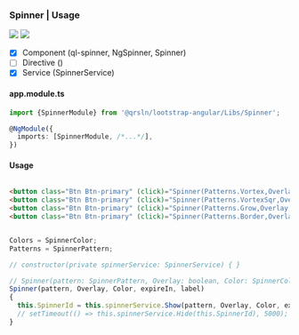 ### Spinner | Usage

[![](https://img.shields.io/badge/Main-readme-white?style=for-the-badge)](../../readme.md)
[![](https://img.shields.io/badge/readme-white?style=for-the-badge)](readme.md)

- [x] Component (ql-spinner, NgSpinner, Spinner)
- [ ] Directive ()
- [x] Service (SpinnerService)

#### app.module.ts

```typescript
import {SpinnerModule} from '@qrsln/lootstrap-angular/Libs/Spinner';

@NgModule({
  imports: [SpinnerModule, /*...*/],
})
```  

#### Usage

```html

<button class="Btn Btn-primary" (click)="Spinner(Patterns.Vortex,Overlay,Color,ExpireIn,Label)">Vortex</button>
<button class="Btn Btn-primary" (click)="Spinner(Patterns.VortexSqr,Overlay,Color,ExpireIn,Label)">Square</button>
<button class="Btn Btn-primary" (click)="Spinner(Patterns.Grow,Overlay,Color,ExpireIn,Label)">Grow</button>
<button class="Btn Btn-primary" (click)="Spinner(Patterns.Border,Overlay,Color,ExpireIn,Label)">Border</button>

```

```typescript

Colors = SpinnerColor;
Patterns = SpinnerPattern;

// constructor(private spinnerService: SpinnerService) { }

// Spinner(pattern: SpinnerPattern, Overlay: boolean, Color: SpinnerColor, expireIn: number, label: string): void {
Spinner(pattern, Overlay, Color, expireIn, label)
{
  this.SpinnerId = this.spinnerService.Show(pattern, Overlay, Color, expireIn, label);
  // setTimeout(() => this.spinnerService.Hide(this.SpinnerId), 5000);
}

```
